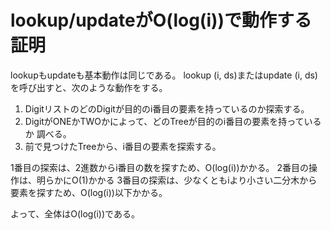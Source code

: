 # lookup/updateがO(log(i))で動作する証明

lookupもupdateも基本動作は同じである。
lookup (i, ds)またはupdate (i, ds)を呼び出すと、次のような動作をする。

1. DigitリストのどのDigitが目的のi番目の要素を持っているのか探索する。
2. DigitがONEかTWOかによって、どのTreeが目的のi番目の要素を持っているか
   調べる。
3. 前で見つけたTreeから、i番目の要素を探索する。

1番目の探索は、2進数からi番目の数を探すため、O(log(i))かかる。
2番目の操作は、明らかにO(1)かかる
3番目の探索は、少なくともiより小さい二分木から要素を探すため、O(log(i))以下かかる。

よって、全体はO(log(i))である。
